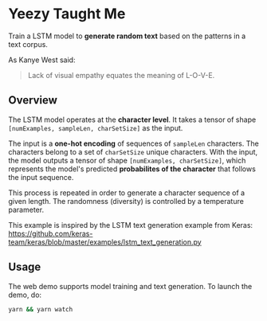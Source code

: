 # Yeezy Taught Me
Train a LSTM model to **generate random text** based on the patterns in a text corpus.

As Kanye West said:

> Lack of visual empathy 
> equates the meaning of L-O-V-E.

## Overview
The LSTM model operates at the **character level**. It takes a tensor of
shape `[numExamples, sampleLen, charSetSize]` as the input. 

The input is a **one-hot encoding** of sequences of `sampleLen` characters. The characters
belong to a set of `charSetSize` unique characters. With the input, the model
outputs a tensor of shape `[numExamples, charSetSize]`, which represents the
model's predicted **probabilites of the character** that follows the input sequence.

This process is repeated in order to generate a character sequence of a given length. 
The randomness (diversity) is controlled by a temperature parameter.

This example is inspired by the LSTM text generation example from Keras:
https://github.com/keras-team/keras/blob/master/examples/lstm_text_generation.py

## Usage

The web demo supports model training and text generation. To launch the demo, do:

```sh
yarn && yarn watch
```
